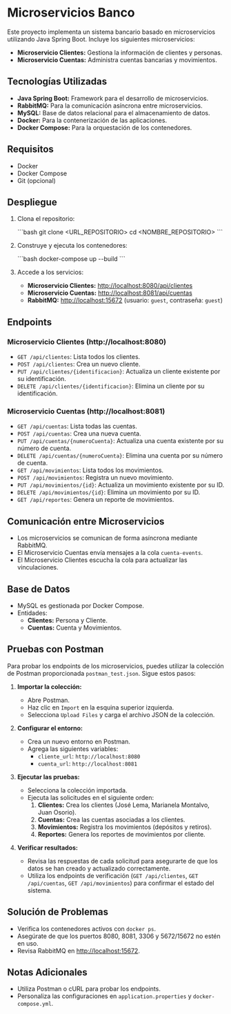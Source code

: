 # Microservicios Banco

Este proyecto implementa un sistema bancario basado en microservicios utilizando Java Spring Boot. Incluye los siguientes microservicios:

* **Microservicio Clientes:** Gestiona la información de clientes y personas.
* **Microservicio Cuentas:** Administra cuentas bancarias y movimientos.

## Tecnologías Utilizadas

* **Java Spring Boot:** Framework para el desarrollo de microservicios.
* **RabbitMQ:** Para la comunicación asíncrona entre microservicios.
* **MySQL:** Base de datos relacional para el almacenamiento de datos.
* **Docker:** Para la contenerización de las aplicaciones.
* **Docker Compose:** Para la orquestación de los contenedores.

## Requisitos

* Docker
* Docker Compose
* Git (opcional)

## Despliegue

1.  Clona el repositorio:

    \`\`\`bash
    git clone <URL\_REPOSITORIO>
    cd <NOMBRE\_REPOSITORIO>
    \`\`\`

2.  Construye y ejecuta los contenedores:

    \`\`\`bash
    docker-compose up --build
    \`\`\`

3.  Accede a los servicios:

    * **Microservicio Clientes:** <http://localhost:8080/api/clientes>
    * **Microservicio Cuentas:** <http://localhost:8081/api/cuentas>
    * **RabbitMQ:** <http://localhost:15672> (usuario: `guest`, contraseña: `guest`)

## Endpoints

### Microservicio Clientes (http://localhost:8080)

* `GET /api/clientes`: Lista todos los clientes.
* `POST /api/clientes`: Crea un nuevo cliente.
* `PUT /api/clientes/{identificacion}`: Actualiza un cliente existente por su identificación.
* `DELETE /api/clientes/{identificacion}`: Elimina un cliente por su identificación.

### Microservicio Cuentas (http://localhost:8081)

* `GET /api/cuentas`: Lista todas las cuentas.
* `POST /api/cuentas`: Crea una nueva cuenta.
* `PUT /api/cuentas/{numeroCuenta}`: Actualiza una cuenta existente por su número de cuenta.
* `DELETE /api/cuentas/{numeroCuenta}`: Elimina una cuenta por su número de cuenta.
* `GET /api/movimientos`: Lista todos los movimientos.
* `POST /api/movimientos`: Registra un nuevo movimiento.
* `PUT /api/movimientos/{id}`: Actualiza un movimiento existente por su ID.
* `DELETE /api/movimientos/{id}`: Elimina un movimiento por su ID.
* `GET /api/reportes`: Genera un reporte de movimientos.


## Comunicación entre Microservicios

* Los microservicios se comunican de forma asíncrona mediante RabbitMQ.
* El Microservicio Cuentas envía mensajes a la cola `cuenta-events`.
* El Microservicio Clientes escucha la cola para actualizar las vinculaciones.

## Base de Datos

* MySQL es gestionada por Docker Compose.
* Entidades:
    * **Clientes:** Persona y Cliente.
    * **Cuentas:** Cuenta y Movimientos.

## Pruebas con Postman

Para probar los endpoints de los microservicios, puedes utilizar la colección de Postman proporcionada `postman_test.json`. Sigue estos pasos:

1. **Importar la colección:**
   - Abre Postman.
   - Haz clic en `Import` en la esquina superior izquierda.
   - Selecciona `Upload Files` y carga el archivo JSON de la colección.

2. **Configurar el entorno:**
   - Crea un nuevo entorno en Postman.
   - Agrega las siguientes variables:
     - `cliente_url`: `http://localhost:8080`
     - `cuenta_url`: `http://localhost:8081`

3. **Ejecutar las pruebas:**
   - Selecciona la colección importada.
   - Ejecuta las solicitudes en el siguiente orden:
     1. **Clientes:** Crea los clientes (José Lema, Marianela Montalvo, Juan Osorio).
     2. **Cuentas:** Crea las cuentas asociadas a los clientes.
     3. **Movimientos:** Registra los movimientos (depósitos y retiros).
     4. **Reportes:** Genera los reportes de movimientos por cliente.

4. **Verificar resultados:**
   - Revisa las respuestas de cada solicitud para asegurarte de que los datos se han creado y actualizado correctamente.
   - Utiliza los endpoints de verificación (`GET /api/clientes`, `GET /api/cuentas`, `GET /api/movimientos`) para confirmar el estado del sistema.

## Solución de Problemas

* Verifica los contenedores activos con `docker ps`.
* Asegúrate de que los puertos 8080, 8081, 3306 y 5672/15672 no estén en uso.
* Revisa RabbitMQ en <http://localhost:15672>.

## Notas Adicionales

* Utiliza Postman o cURL para probar los endpoints.
* Personaliza las configuraciones en `application.properties` y `docker-compose.yml`.